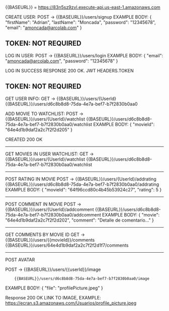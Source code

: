 {{BASEURL}} = https://83n5sz9zvl.execute-api.us-east-1.amazonaws.com

CREATE USER:
POST -> {{BASEURL}}/users/signup
EXAMPLE BODY: {
    "firstName": "Adrian",
    "lastName": "Moncada",
    "password": "12345678",
    "email": "amoncada@arcolab.com"
}

TOKEN: NOT REQUIRED
---

LOG IN USER:
POST -> {{BASEURL}}/users/login
EXAMPLE BODY: {
    "email": "amoncada@arcolab.com",
    "password": "12345678"
}

LOG IN SUCCESS RESPONSE 200 OK. JWT HEADERS.TOKEN

TOKEN: NOT REQUIRED
---

GET USER INFO:
GET ->  {{BASEURL}}/users/{UserId}
        {{BASEURL}}/users/d6c8b8d8-75da-4e7a-bef7-b7f2830b0aa0

ADD MOVIE TO WATCHLIST:
POST -> {{BASEURL}}/users/{UserId}/watchlist
        {{BASEURL}}/users/d6c8b8d8-75da-4e7a-bef7-b7f2830b0aa0/watchlist
EXAMPLE BODY: {
    "movieId": "64e4d1b9daf2a2c7f2f2d205"
}

CREATED 200 OK

---

GET MOVIES IN USER WATCHLIST:
GET ->  {{BASEURL}}/users/{UserId}/watchlist
        {{BASEURL}}/users/d6c8b8d8-75da-4e7a-bef7-b7f2830b0aa0/watchlist

---

POST RATING IN MOVIE
POST -> {{BASEURL}}/users/{UserId}/addrating
        {{BASEURL}}/users/d6c8b8d8-75da-4e7a-bef7-b7f2830b0aa0/addrating
EXAMPLE BODY: {
  "movieId": "64f96ccd80c4b45b53924c27",
  "rating": 5
}

---

POST COMMENT IN MOVIE
POST -> {{BASEURL}}/users/{UserId}/addcomment
        {{BASEURL}}/users/d6c8b8d8-75da-4e7a-bef7-b7f2830b0aa0/addcomment
EXAMPLE BODY: {
    "movie": "64e4d1b9daf2a2c7f2f2d202",
    "comment": "Detalle de comentario..."
}

---

GET COMMENTS BY MOVIE ID
GET -> {{BASEURL}}/users/{{movieId}}/comments
       {{BASEURL}}/users/64e4d1b9daf2a2c7f2f2d1f7/comments

---

POST AVATAR

POST -> {{BASEURL}}/users/{{userId}}/image

        {{BASEURL}}/users/d6c8b8d8-75da-4e7a-bef7-b7f2830b0aa0/image

EXAMPLE BODY: {
        "file": "profilePicture.jpeg"
}

Response 200 OK LINK TO IMAGE, EXAMPLE: https://ecran.s3.amazonaws.com/Usuarios/profile_picture.jpeg
